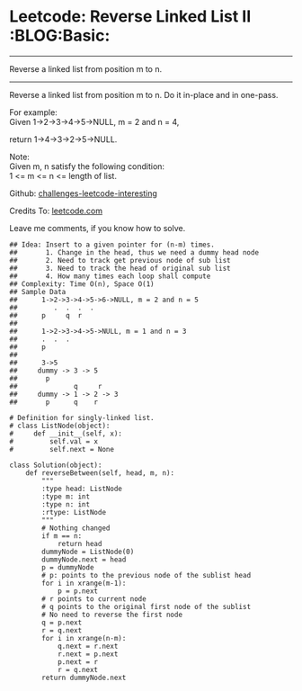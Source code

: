 # Leetcode: Reverse Linked List II     :BLOG:Basic:


---

Reverse a linked list from position m to n.  

---

Reverse a linked list from position m to n. Do it in-place and in one-pass.  

For example:  
Given 1->2->3->4->5->NULL, m = 2 and n = 4,  

return 1->4->3->2->5->NULL.  

Note:  
Given m, n satisfy the following condition:  
1 <= m <= n <= length of list.  

Github: [challenges-leetcode-interesting](https://github.com/DennyZhang/challenges-leetcode-interesting/tree/master/reverse-linked-list-ii)  

Credits To: [leetcode.com](https://leetcode.com/problems/reverse-linked-list-ii/description/)  

Leave me comments, if you know how to solve.  

    ## Idea: Insert to a given pointer for (n-m) times.
    ##       1. Change in the head, thus we need a dummy head node
    ##       2. Need to track get previous node of sub list
    ##       3. Need to track the head of original sub list
    ##       4. How many times each loop shall compute
    ## Complexity: Time O(n), Space O(1)
    ## Sample Data
    ##      1->2->3->4->5->6->NULL, m = 2 and n = 5
    ##         .  .  .  .
    ##      p     q  r
    ##
    ##      1->2->3->4->5->NULL, m = 1 and n = 3
    ##      .  .  .
    ##      p
    ##
    ##      3->5
    ##     dummy -> 3 -> 5
    ##       p
    ##              q     r
    ##     dummy -> 1 -> 2 -> 3
    ##       p      q    r
    
    # Definition for singly-linked list.
    # class ListNode(object):
    #     def __init__(self, x):
    #         self.val = x
    #         self.next = None
    
    class Solution(object):
        def reverseBetween(self, head, m, n):
            """
            :type head: ListNode
            :type m: int
            :type n: int
            :rtype: ListNode
            """
            # Nothing changed
            if m == n:
                return head
            dummyNode = ListNode(0)
            dummyNode.next = head
            p = dummyNode
            # p: points to the previous node of the sublist head
            for i in xrange(m-1):
                p = p.next
            # r points to current node
            # q points to the original first node of the sublist
            # No need to reverse the first node
            q = p.next
            r = q.next
            for i in xrange(n-m):
                q.next = r.next
                r.next = p.next
                p.next = r
                r = q.next
            return dummyNode.next